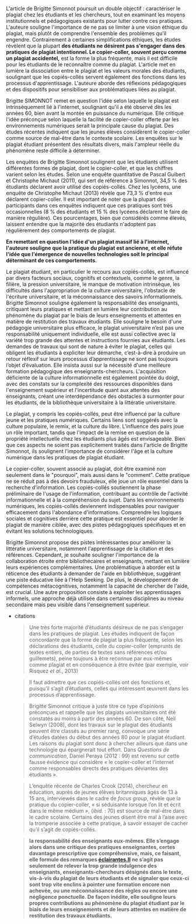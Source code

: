 L'article de Brigitte Simonnot poursuit un double objectif : caractériser le plagiat chez les étudiants et les chercheurs, tout en examinant les moyens institutionnels et pédagogiques existants pour lutter contre ces pratiques. L'auteure souligne l'importance de ne pas se limiter à une vision éthique du plagiat, mais plutôt de comprendre l'ensemble des problèmes qu'il engendre. Contrairement à certaines simplifications éthiques, les études révèlent que la plupart **des étudiants ne désirent pas s'engager dans des pratiques de plagiat intentionnel. Le copier-coller, souvent perçu comme un plagiat accidentel,** est la forme la plus fréquente, mais il est difficile pour les étudiants de le reconnaître comme du plagiat. L'article met en lumière la dissociation entre le plagiat et les valeurs morales des étudiants, soulignant que les copiés-collés servent également des fonctions dans les processus d'apprentissage. L'auteure aborde des réflexions pédagogiques et des dispositifs pour sensibiliser aux problématiques liées au plagiat.

Brigitte SIMONNOT remet en question l'idée selon laquelle le plagiat est intrinsèquement lié à l'internet, soulignant qu'il a été observé dès les années 60, bien avant la montée en puissance du numérique. Elle critique l'idée préconçue selon laquelle la facilité de copier-coller offerte par les environnements numériques serait la principale cause du plagiat. Des études récentes indiquent que les jeunes élèves considèrent le copier-coller comme source de mal-être dans le contexte scolaire. Les enquêtes sur le plagiat étudiant présentent des résultats divers, mais l'ampleur réelle du phénomène reste difficile à déterminer.

Les enquêtes de Brigitte Simonnot soulignent que les étudiants utilisent différentes formes de plagiat, dont le copier-coller, et que les chiffres varient selon les études. Selon une enquête quantitative de Pascal Guibert et Christophe Michaut (2011), qui sert de référence à Simonnot, 34,5 % des étudiants déclarent avoir utilisé des copiés-collés. Chez les lycéens, une enquête de Christophe Michaut (2013) révèle que 73,3 % d'entre eux déclarent copier-coller. Il est important de noter que la plupart des participants dans ces enquêtes indiquent que ces pratiques sont très occasionnelles (8 % des étudiants et 15 % des lycéens déclarent le faire de manière régulière). Ces pourcentages, bien que considérés comme élevés, laissent entendre que la majorité des étudiants n'adoptent pas régulièrement des comportements de plagiat.

**En remettant en question l'idée d'un plagiat massif lié à l'internet, l'auteure souligne que la pratique du plagiat est ancienne, et elle réfute l'idée que l'émergence de nouvelles technologies soit le principal déterminant de ces comportements.**

Le plagiat étudiant, en particulier le recours aux copiés-collés, est influencé par divers facteurs sociaux, cognitifs et contextuels, comme le genre, la filière, la pression universitaire, le manque de motivation intrinsèque, les difficultés dans l'appropriation de la culture universitaire, l'obstacle de l'écriture universitaire, et la méconnaissance des savoirs informationnels. Brigitte Simonnot souligne également la responsabilité des enseignants, critiquant leurs pratiques et mettant en lumière leur contribution au phénomène du plagiat par le biais de leurs enseignements et attentes en matière de restitution des travaux étudiants. Elle souligne le besoin d'une pédagogie universitaire plus efficace, le plagiat universitaire n’est pas une responsabilité uniquement individuelle, elle est aussi collective avec la variété trop grande des attentes et instructions fournies aux étudiants. Les demandes de travaux qui sont de nature à éviter le plagiat, celles qui obligent les étudiants à expliciter leur démarche, c’est-à-dire à produire un retour réflexif sur leurs processus d’apprentissage ne sont pas toujours l’objet d’évaluation. Elle insista aussi sur la nécessité d'une meilleure formation pédagogique des enseignants-chercheurs. L'acquisition déficiente de la culture informationnelle est également pointée du doigt, avec des constats sur la complexité des ressources disponibles dans l'enseignement supérieur et l'incertitude quant aux attentes des enseignants, créant une interdépendance des obstacles à surmonter pour les étudiants, de la bibliothèque universitaire à la littératie universitaire.

Le plagiat, y compris les copiés-collés, peut être influencé par la culture jeune et les pratiques numériques. Certains liens sont suggérés avec la culture populaire, le remix, et la culture du libre. L'influence des pairs joue un rôle important, tandis que l'impact de la remise en question de la propriété intellectuelle chez les étudiants plus âgés est envisageable. Bien que ces aspects ne soient pas explicitement traités dans l'article de Brigitte Simonnot, ils soulignent l'importance de considérer l'âge et la culture numérique dans les pratiques de plagiat étudiant.

Le copier-coller, souvent associé au plagiat, doit être examiné non seulement dans le "pourquoi", mais aussi dans le "comment". Cette pratique ne se réduit pas à des devoirs frauduleux, elle joue un rôle essentiel dans la recherche d'information. Les copiés-collés soutiennent la phase préliminaire de l'usage de l'information, contribuant au contrôle de l'activité informationnelle et à la compréhension du sujet. Dans les environnements numériques, les copiés-collés deviennent indispensables pour naviguer efficacement dans l'abondance d'informations. Comprendre les logiques sociales et cognitives derrière cette pratique est essentiel pour aborder le plagiat de manière ciblée, avec des pistes pédagogiques spécifiques et en évitant les solutions technologiques.

Brigitte Simonnot propose des pistes intéressantes pour améliorer la littératie universitaire, notamment l'apprentissage de la citation et des références. Cependant, je souhaite souligner l'importance de la collaboration étroite entre bibliothécaires et enseignants, mettant en lumière leurs expériences complémentaires. Une problématique à aborder est la réticence des étudiants à demander de l'aide en bibliothèque, suggérant une piste éducative liée à l'Help Seeking. De plus, le développement de compétences métacognitives, notamment la capacité de chercher de l'aide, est crucial. Une autre proposition consiste à exploiter les apprentissages informels, une approche déjà utilisée dans certaines disciplines au niveau secondaire mais peu visible dans l'enseignement supérieur.

- citations
    
    > Une très forte majorité d’étudiants désireux de ne pas s’engager dans les pratiques de plagiat. Les études indiquent de façon concordante que la forme de plagiat la plus fréquente, selon les déclarations des étudiants, celle du copier-coller (emprunts de textes entiers, de parties de textes sans références et/ou guillemets), peine toujours à être reconnue par eux-mêmes comme plagiat et en conséquence à être évitée (par exemple, voir Risquez _et al._, 2013)
    
    > Il faut admettre que ces copiés-collés ont des fonctions et, puisqu’il s’agit d’étudiants, celles qui intéressent œuvrent dans les processus d’apprentissage.
    
    > Brigitte Simonnot critique à juste titre ce type d’opinions préconçues et rappelle que les plagiats universitaires ont été constatés au moins à partir des années 60. De son côté, Neil Selwyn (2008), dont les travaux sur le plagiat des étudiants peuvent être classés au premier rang, convoque une série d’études datées du début des années 80 pour le plagiat étudiant. Les raisons du plagiat sont donc à chercher ailleurs que dans une technologie qui épargnerait tout effort. Dans _Questions de communication_, Daniel Peraya (2012 : 99) est revenu sur cette fausse évidence qui considère « le copier-coller et l’internet comme responsables directs des pratiques déviantes des étudiants ».
    
    > L’enquête récente de Charles Crook (2014), chercheur en éducation, auprès de jeunes élèves britanniques âgés de 13 à 15 ans, interviewés dans le cadre de _focus group_, révèle que la pratique du copier-coller, « si séduisante lorsque l’on lit et écrit dans le même médium », (_ibid._ : 70) est source de mal-être dans le cadre scolaire. Certains des jeunes disent être mal à l’aise avec la tromperie associée à cette pratique, à savoir essayer de cacher qu’il s’agit de copiés-collés.
    
    > **la responsabilité des enseignants eux-mêmes. Elle s’engage alors dans une critique des pratiques enseignantes, certes davantage prescriptive que compréhensive, mais, ce faisant, elle formule des remarques [éclairantes.Il](http://xn--clairantes-96a.Il) ne s’agit pas seulement de relever la trop grande indulgence des enseignants, enseignants-chercheurs désignés dans le texte, vis-à-vis du plagiat de leurs étudiants et de signaler que ceux-ci sont trop vite enclins à pointer une formation encore non achevée, ou une méconnaissance des règles ou encore une négligence ponctuelle. De façon inédite, elle souligne leurs propres contributions au phénomène du plagiat étudiant par le biais de leurs enseignements et de leurs attentes en matière de restitution des travaux étudiants.**